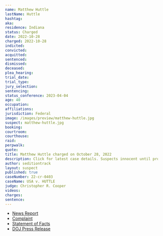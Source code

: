 ```yaml
---
name: Matthew Huttle
lastName: Huttle
hashtag:
aka:
residence: Indiana
status: Charged
date: 2022-10-28
charged: 2022-10-28
indicted:
convicted:
acquitted:
sentenced:
dismissed:
deceased:
plea_hearing:
trial_date:
trial_type:
jury_selection:
sentencing:
status_conference: 2023-04-04
age: 40
occupation:
affiliations:
jurisdiction: Federal
image: /images/preview/matthew-huttle.jpg
suspect: matthew-huttle.jpg
booking:
courtroom:
courthouse:
raid:
perpwalk:
quote:
title: Matthew Huttle charged on October 28, 2022
description: Click for latest case details. Suspects innocent until proven guilty.
author: seditiontrack
layout: suspect
published: true
caseNumber: 22-cr-0403
caseName: USA v. HUTTLE
judge: Christopher R. Cooper
videos:
charges:
sentence:
---
```

- [News Report](https://www.cbsnews.com/chicago/news/dale-huttle-of-crown-point-charged-with-assault-in-jan-6-capitol-riot/)
- [Complaint](https://www.justice.gov/usao-dc/case-multi-defendant/file/1554316/download)
- [Statement of Facts](https://www.justice.gov/usao-dc/case-multi-defendant/file/1554321/download)
- [DOJ Press Release](https://www.justice.gov/usao-dc/pr/indiana-man-arrested-felony-charges-actions-during-jan-6-capitol-breach-0)
